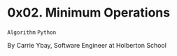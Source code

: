 # 0x02. Minimum Operations

`Algorithm`  `Python`

By Carrie Ybay, Software Engineer at Holberton School